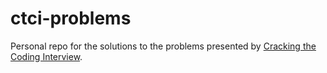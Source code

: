# ctci-problems 
Personal repo for the solutions to the problems presented by [Cracking the Coding Interview](http://www.crackingthecodinginterview.com/).
